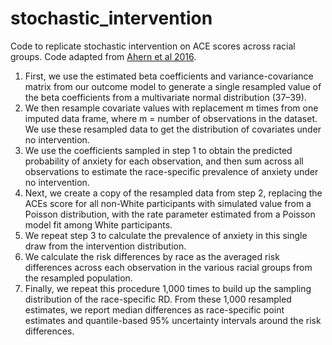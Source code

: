 # stochastic_intervention
Code to replicate stochastic intervention on ACE scores across racial groups. Code adapted from [Ahern et al 2016](https://doi.org/10.2105/AJPH.2016.303425).


1. First, we use the estimated beta coefficients and variance-covariance matrix from our outcome model to generate a single resampled value of the beta coefficients from a multivariate normal distribution (37–39).
2. We then resample covariate values with replacement m times from one imputed data frame, where m = number of observations in the dataset. We use these resampled data to get the distribution of covariates under no intervention.
3. We use the coefficients sampled in step 1 to obtain the predicted probability of anxiety for each observation, and then sum across all observations to estimate the race-specific prevalence of anxiety under no intervention.
4. Next, we create a copy of the resampled data from step 2, replacing the ACEs score for all non-White participants with simulated value from a Poisson distribution, with the rate parameter estimated from a Poisson model fit among White participants.
5. We repeat step 3 to calculate the prevalence of anxiety in this single draw from the intervention distribution.
6. We calculate the risk differences by race as the averaged risk differences across each observation in the various racial groups from the resampled population.
7. Finally, we repeat this procedure 1,000 times to build up the sampling distribution of the race-specific RD. From these 1,000 resampled estimates, we report median differences as race-specific point estimates and quantile-based 95% uncertainty intervals around the risk differences.
